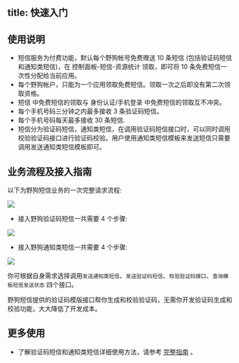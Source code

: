 
title: 快速入门
---

## 使用说明

- 短信服务为付费功能，默认每个野狗帐号免费赠送 10 条短信 (包括验证码短信和通知类短信)，在 控制面板-短信-资源统计 领取，即可将 10 条免费短信一次性分配给当前应用。
- 每个野狗帐户，只能为一个应用领取免费短信。领取一次之后即没有第二次领取资格。
- 短信 中免费短信的领取与 身份认证/手机登录 中免费短信的领取互不冲突。
- 每个手机号码三分钟之内最多接收 3 条验证码短信。 
- 每个手机号码每天最多接收 30 条短信.
- 短信分为验证码短信，通知类短信，在调用验证码短信接口时，可以同时调用校验验证码接口进行验证码校验。用户使用通知类短信模板来发送短信只需要调用发送通知类短信模板即可。

## 业务流程及接入指南

以下为野狗短信业务的一次完整请求流程:

![](/images/smsprocess.png)


- 接入野狗验证码短信一共需要 4 个步骤:

![](/images/veritify_process.jpg)


- 接入野狗通知类短信一共需要 4 个步骤:

![](/images/notifprocess.jpg)


你可根据自身需求选择调用`发送通知类短信`、`发送验证码短信`、`校验验证码接口`、`查询模板短信发送状态` 四个接口。

野狗短信提供的验证码模版接口帮你生成和校验验证码，无需你开发验证码生成和校验功能，大大降低了开发成本。


## 更多使用
- 了解验证码短信和通知类短信详细使用方法，请参考 [完整指南](/sms/guide/vertification.html) 。











